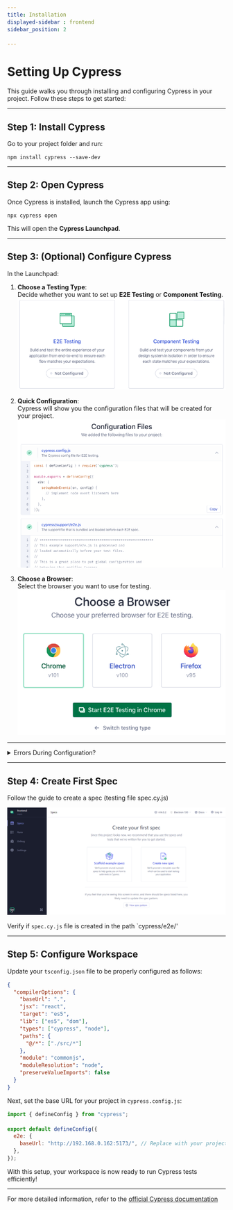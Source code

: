 ```yaml
---
title: Installation
displayed-sidebar : frontend
sidebar_position: 2

---
```



# Setting Up Cypress  

This guide walks you through installing and configuring Cypress in your project. Follow these steps to get started:  

---

## Step 1: Install Cypress  

Go to your project folder and run:  

```npm  
npm install cypress --save-dev  
```  

---

## Step 2: Open Cypress  

Once Cypress is installed, launch the Cypress app using:  

```npm  
npx cypress open  
```  

This will open the **Cypress Launchpad**.  

---

## Step 3: (Optional) Configure Cypress  

In the Launchpad:  

1. **Choose a Testing Type**:  
   Decide whether you want to set up **E2E Testing** or **Component Testing**.  
   ![Testing Type](./assets/testingType.png)

2. **Quick Configuration**:  
   Cypress will show you the configuration files that will be created for your project.  
   ![Config Files](./assets/configFiles.png)

3. **Choose a Browser**:  
   Select the browser you want to use for testing.  
   ![Browser Choice](./assets/browserChoice.png)

---

<details>
<summary>
Errors During Configuration?
</summary>
<p>

Does the error look similar to:
![Configuration Error Image](./assets/configError.png)
Change the Config File to TypeScript:
Update the `cypress.config.js` file to `cypress.config.ts`.

Reference: https://github.com/cypress-io/cypress/issues/23552

</p>
</details>

---

## Step 4: Create First Spec
Follow the guide to create a spec (testing file spec.cy.js)

![create spec](./assets/createTestFile.png)

Verify if `spec.cy.js` file is created in the path `cypress/e2e/'

---

## Step 5: Configure Workspace  

Update your `tsconfig.json` file to be properly configured as follows:  

```json title="tsconfig.json"
{
  "compilerOptions": {
    "baseUrl": ".",  
    "jsx": "react",  
    "target": "es5",  
    "lib": ["es5", "dom"],  
    "types": ["cypress", "node"],  
    "paths": {
      "@/*": ["./src/*"]
    },  
    "module": "commonjs",  
    "moduleResolution": "node",  
    "preserveValueImports": false  
  }
}
```  

Next, set the base URL for your project in `cypress.config.js`:  

```javascript title="cypress.config.js"
import { defineConfig } from "cypress";

export default defineConfig({
  e2e: {
    baseUrl: "http://192.168.0.162:5173/", // Replace with your project's local server address
  },
});
```  

With this setup, your workspace is now ready to run Cypress tests efficiently!  


---
For more detailed information, refer to the [official Cypress documentation](https://docs.cypress.io/)
